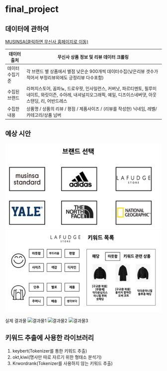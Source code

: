 # final_project

## 데이터에 관하여
[MUSINSA(클릭하면 무신사 홈페이지로 이동)](https://www.musinsa.com/app/)

| 데이터 출처  |  무신사 상품 정보 및 리뷰 데이터 크롤링 |
| --- | --- |
| 데이터 수집기준 | 각 브랜드 별  상품에서  별점 낮은순  900개씩 데이터수집(낮은리뷰 갯수가 적어서 부정리뷰외에도 긍정리뷰 다수포함) |
| 수집된 브랜드 | 라퍼지스토어, 꼼파뇨, 드로우핏, 인사일런스, 커버낫, 파르티멘토, 필루미네이트, 와릿이즌, 수아레, 내셔널지오그래픽, 예일, 디즈이스네버댓, 아웃스탠딩, 리, 어반드레스 |
| 수집한 내용  | 상품명 / 상품의 리뷰 /  평점 /  제품사이즈 / (리뷰를 작성한) 닉네임, 레벨/ 카테고리/상품 넘버  |

## 예상 시안

![예상시안1](/예상시안1.png)
![예상시안2](/예상시안2.png)

실제 결과물
![결과물1](/결과물1.png)
![결과물2](/결과물2.png)
![결과물3](/결과물3.png)


## 키워드 추출에 사용한 라이브러리

1. keybert(Tokenizer를 통한 키워드 추출)
2. okt,kiwi(명사만 따로 자르기 위한 형태소 분석기)
3. Krwordrank(Tokenizer를 사용하지 않는 키워드 추출)
